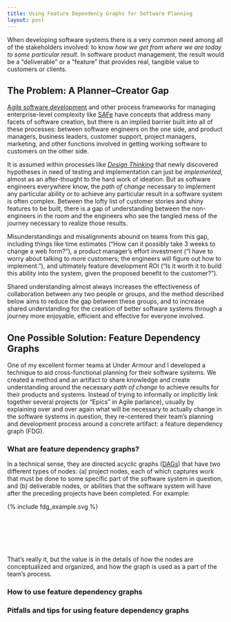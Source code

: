 ```yaml
---
title: Using Feature Dependency Graphs for Software Planning
layout: post
---
```


When developing software systems there is a very common need among all of the
stakeholders involved: to know *how we get from where we are today to some
particular result*. In software product management, the result would be a
“deliverable” or a “feature” that provides real, tangible value to customers or
clients.

## The Problem: A Planner–Creator Gap
[Agile software development][AS] and other process frameworks for managing
enterprise-level complexity like [SAFe][SA] have concepts that address many
facets of software creation, but there is an implied barrier built into all of
these processes: between software engineers on the one side, and product
managers, business leaders, customer support, project managers, marketing, and
other functions involved in getting working software to customers on the other
side.

It is assumed within processes like *[Design Thinking][DT]* that newly
discovered hypotheses in need of testing and implementation can just be
*implemented*, almost as an after-thought to the hard work of ideation. But as
software engineers everywhere know, the *path of change* necessary to implement
any particular ability or to achieve any particular result in a software system
is often complex. Between the lofty list of customer stories and shiny features
to be built, there is a gap of understanding between the non-engineers in the
room and the engineers who see the tangled mess of the journey necessary to
realize those results.

Misunderstandings and misalignments abound on teams from this gap, including
things like time estimates (“How can it possibly take 3 weeks to change a web
form?”), a product manager’s effort investment (“I have to worry about talking
to more customers; the engineers will figure out how to implement.”), and
ultimately feature development ROI (“Is it worth it to build this ability into
the system, given the proposed benefit to the customer?”).

Shared understanding almost always increases the effectiveness of collaboration
between any two people or groups, and the method described below aims to reduce
the gap between these groups, and to increase shared understanding for the
creation of better software systems through a journey more enjoyable, efficient
and effective for everyone involved.

## One Possible Solution: Feature Dependency Graphs
One of my excellent former teams at Under Armour and I developed a technique to
aid cross-functional planning for their software systems. We created a method
and an artifact to share knowledge and create understanding around the necessary
*path of change* to achieve results for their products and systems. Instead of
trying to informally or implicitly link together several projects (or “Epics” in
Agile parlance), usually by explaining over and over again what will be
necessary to actually change in the software systems in question, they
re-centered their team’s planning and development process around a concrete
artifact: a feature dependency graph (FDG).

### What are feature dependency graphs?
In a technical sense, they are directed acyclic graphs ([DAGs][DA]) that have
two different types of nodes: (a) project nodes, each of which captures work
that must be done to some specific part of the software system in question, and
(b) deliverable nodes, or abilities that the software system will have after the
preceding projects have been completed. For example:

<div class="svg" style="padding-bottom: 18%">
  {% include fdg_example.svg %}
</div>

That’s really it, but the value is in the details of how the nodes are
conceptualized and organized, and how the graph is used as a part of the team’s
process.

### How to use feature dependency graphs


### Pitfalls and tips for using feature dependency graphs

 [AS]: https://en.wikipedia.org/wiki/Agile_software_development
 [SA]: https://www.scaledagileframework.com
 [DT]: https://www.scaledagileframework.com/design-thinking/
 [DA]: https://en.wikipedia.org/wiki/Directed_acyclic_graph
